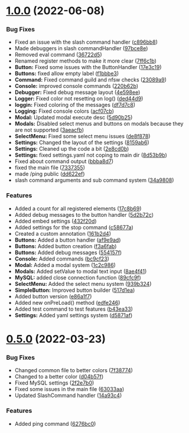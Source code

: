 
# [1.0.0](https://github.com/Greazi-Times/Discord_Bot_Foundation/compare/v0.5.0...v0.6.0) (2022-06-08)

### Bug Fixes

* Fixed an issue with the slash command handler ([c896bb8](https://github.com/Greazi-Times/Discord_Bot_Foundation/commit/c896bb8a180536c3ccb239b249f7fab9ca97f53f))
* Made debuggers in slash commandHandler ([97bce8e](https://github.com/Greazi-Times/Discord_Bot_Foundation/commit/97bce8e2bc09d589569610050ee0d11188530590))
* Removed eval command ([36722d5](https://github.com/Greazi-Times/Discord_Bot_Foundation/commit/36722d515d8dad6600ac1b8dcd02512138e674ae))
* Renamed register methods to make it more clear ([7ff6c1b](https://github.com/Greazi-Times/Discord_Bot_Foundation/commit/7ff6c1b08eb349c855f9782301608eaa92bac59d))
* **Button:** Fixed some issues with the ButtonHandler ([17e3c19](https://github.com/Greazi-Times/Discord_Bot_Foundation/commit/17e3c1927c2c36e778e1fa714d82dbc0cb2864c5))
* **Buttons:** fixed allow empty label ([f1bbbe3](https://github.com/Greazi-Times/Discord_Bot_Foundation/commit/f1bbbe360ce61a613e6bb9ded2e31d586b33a6af))
* **Command:** Fixed command guild and nfsw checks ([23089a9](https://github.com/Greazi-Times/Discord_Bot_Foundation/commit/23089a95305bb776b46e49fc39eacf768e5b8d17))
* **Console:** improved console commands ([220b62b](https://github.com/Greazi-Times/Discord_Bot_Foundation/commit/220b62be291f005c1bf17768eb9106b5b891822b))
* **Debugger:** Fixed debug message layout ([4e598ee](https://github.com/Greazi-Times/Discord_Bot_Foundation/commit/4e598eeb2506809cd0c3c55d080ba5a570d0305c))
* **Logger:** Fixed color not resetting on log() ([ded44d9](https://github.com/Greazi-Times/Discord_Bot_Foundation/commit/ded44d93b11be55635ea81227c0babfc3ee7f411))
* **loggin:** Fixed coloring of the messages ([df7d7c8](https://github.com/Greazi-Times/Discord_Bot_Foundation/commit/df7d7c88597a70f200fb8d3185ee203058ba8636))
* **Logging:** Fixed console colors ([acf07cb](https://github.com/Greazi-Times/Discord_Bot_Foundation/commit/acf07cb56c1bed66845d522f096ecbfa60c2968e))
* **Modal:** Updated modal execute desc ([5d90b25](https://github.com/Greazi-Times/Discord_Bot_Foundation/commit/5d90b25d8c381d65a032c8b0a0f3af31a6ec385f))
* **Modals:** Disabled select menus and buttons on modals because they are not supported ([3aeacfb](https://github.com/Greazi-Times/Discord_Bot_Foundation/commit/3aeacfbf50f1936090048c0fe95a5c5862ff1156))
* **SelectMenu:** Fixed some select menu issues ([de8f878](https://github.com/Greazi-Times/Discord_Bot_Foundation/commit/de8f878f06786572b71d2beca357bdbbb4eb2157))
* **Settings:** Changed the layout of the settings ([8159ab6](https://github.com/Greazi-Times/Discord_Bot_Foundation/commit/8159ab6837ff1e581a49622efd649ef351eac8c2))
* **Settings:** Cleaned up the code a bit ([2e8cd0b](https://github.com/Greazi-Times/Discord_Bot_Foundation/commit/2e8cd0be447eec93c04e9aa766ec4dc3ee4f054b))
* **Settings:** fixed settings.yaml not coping to main dir ([8d53b9b](https://github.com/Greazi-Times/Discord_Bot_Foundation/commit/8d53b9b9386ea60447e143f8b89fd454f0c7269c))
* Fixed about command output ([bbba8d7](https://github.com/Greazi-Times/Discord_Bot_Foundation/commit/bbba8d7408bef494c57b57ffc768bf58d9fcaa40))
* fixed the main file ([7337355](https://github.com/Greazi-Times/Discord_Bot_Foundation/commit/733735533b39542bc1d002b81e7d3992d1a38750))
* made /ping public ([dd622ef](https://github.com/Greazi-Times/Discord_Bot_Foundation/commit/dd622ef61f4f3ca3f639f111d5751911c6b4703e))
* slash command arguments and sub command system ([34a9808](https://github.com/Greazi-Times/Discord_Bot_Foundation/commit/34a9808300e4626a9ff40d6a1582849d4064895e))


### Features

* Added a count for all registered elements ([17c8b69](https://github.com/Greazi-Times/Discord_Bot_Foundation/commit/17c8b69d530026f7a8af020a740881e9aa11d7bf))
* Added debug messages to the button handler ([5d2b72c](https://github.com/Greazi-Times/Discord_Bot_Foundation/commit/5d2b72ccaf401c3ab85583c0546ab5664be49e87))
* Added embed settings ([432f20d](https://github.com/Greazi-Times/Discord_Bot_Foundation/commit/432f20da3372071c2854404e3a8f099a63e929c6))
* Added settings for the stop command ([c58677a](https://github.com/Greazi-Times/Discord_Bot_Foundation/commit/c58677aea63de7b70c5d6abdc5a5a65b84ae64e5))
* Created a custom annotation ([161b2d4](https://github.com/Greazi-Times/Discord_Bot_Foundation/commit/161b2d4d55f3b4327a6ced311a187466525f91f6))
* **Buttons:** Added a button handler ([af9e9ad](https://github.com/Greazi-Times/Discord_Bot_Foundation/commit/af9e9ad4c368c34e768fc8674d109efa42f77dd4))
* **Buttons:** Added button creation ([f3a6fab](https://github.com/Greazi-Times/Discord_Bot_Foundation/commit/f3a6fabafe4552397487efad4ef98f18270ae7d1))
* **Buttons:** Added debug messages ([554157f](https://github.com/Greazi-Times/Discord_Bot_Foundation/commit/554157f91d19e5a36c7f5c483aea3b74730c801a))
* **Console:** Added commands ([bc9cf23](https://github.com/Greazi-Times/Discord_Bot_Foundation/commit/bc9cf23cee4eeb145c72dcf0c41d48ce4b9e162e))
* **Modal:** Added a modal system ([1c2c986](https://github.com/Greazi-Times/Discord_Bot_Foundation/commit/1c2c986bd9ecc08703adbdae58c297435b652481))
* **Modals:** Added setValue to modal text input ([8ae4f41](https://github.com/Greazi-Times/Discord_Bot_Foundation/commit/8ae4f4108dc663a08be272fc10325037422c5b8b))
* **MySQL:** added close connection function ([89cfc9f](https://github.com/Greazi-Times/Discord_Bot_Foundation/commit/89cfc9f6b24f658ae3bb9c8023e28c6e28558615))
* **SelectMenu:** Added the select menu system ([939b324](https://github.com/Greazi-Times/Discord_Bot_Foundation/commit/939b3245fc14e98afd179d09c97e929498c9a366))
* **SimpleButton:** Improved button builder ([517d1ea](https://github.com/Greazi-Times/Discord_Bot_Foundation/commit/517d1eafadb35f028572540ef0bbbdce65c49170))
* Added button version ([e86a1f7](https://github.com/Greazi-Times/Discord_Bot_Foundation/commit/e86a1f78f24a274b7e156d1fa9fd0015677ad799))
* Added new onPreLoad() method ([edfe246](https://github.com/Greazi-Times/Discord_Bot_Foundation/commit/edfe24634e6481907b8a75f04c3cbe60cd778b6d))
* Added test command to test features ([b43ea33](https://github.com/Greazi-Times/Discord_Bot_Foundation/commit/b43ea33051a47f1105e312fa8909e54bffb6d456))
* **Settings:** Added yaml settings system ([d5871af](https://github.com/Greazi-Times/Discord_Bot_Foundation/commit/d5871afb998f23f23861a1772bd00eb4106cf7f5))


# [0.5.0](https://github.com/Greazi-Times/Discord_Bot_Foundation/compare/v0.4.1...v0.5.0) (2022-03-23)


### Bug Fixes

* Changed common file to better colors ([7f38774](https://github.com/Greazi-Times/Discord_Bot_Foundation/commit/7f387745e59b8be59aa2db84a71f10177f668a7f))
* Changed to a better color ([d04b57f](https://github.com/Greazi-Times/Discord_Bot_Foundation/commit/d04b57f0d73c1b8ea32017e385c0bbb052e47845))
* Fixed MySQL settings ([2f2e7b0](https://github.com/Greazi-Times/Discord_Bot_Foundation/commit/2f2e7b05e93dcaa5ae72d3ea47e01e69034202c3))
* Fixed some issues in the main file ([63033aa](https://github.com/Greazi-Times/Discord_Bot_Foundation/commit/63033aa06a20001b306aaf59e311a676d534bef2))
* Updated SlashCommand handler ([14a93c4](https://github.com/Greazi-Times/Discord_Bot_Foundation/commit/14a93c43cdd1802e0c4b208af0db2984a59225c3))


### Features

* Added ping command ([6276bc0](https://github.com/Greazi-Times/Discord_Bot_Foundation/commit/6276bc0ca67850d49e0bd9443d78442800945560))



